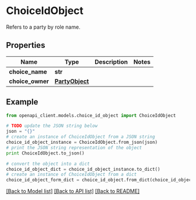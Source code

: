 # ChoiceIdObject

Refers to a party by role name.

## Properties
Name | Type | Description | Notes
------------ | ------------- | ------------- | -------------
**choice_name** | **str** |  | 
**choice_owner** | [**PartyObject**](PartyObject.md) |  | 

## Example

```python
from openapi_client.models.choice_id_object import ChoiceIdObject

# TODO update the JSON string below
json = "{}"
# create an instance of ChoiceIdObject from a JSON string
choice_id_object_instance = ChoiceIdObject.from_json(json)
# print the JSON string representation of the object
print ChoiceIdObject.to_json()

# convert the object into a dict
choice_id_object_dict = choice_id_object_instance.to_dict()
# create an instance of ChoiceIdObject from a dict
choice_id_object_form_dict = choice_id_object.from_dict(choice_id_object_dict)
```
[[Back to Model list]](../README.md#documentation-for-models) [[Back to API list]](../README.md#documentation-for-api-endpoints) [[Back to README]](../README.md)



